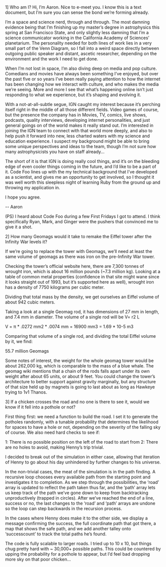 1] Who am I?
Hi, I’m Aaron. Nice to e-meet you. I know this is a text document, but I’m sure you can sense the bond we’re forming already.

I’m a space and science nerd, through and through. The most damning evidence being that I’m
finishing up my master’s degree in astrophysics this spring at San Francisco State, and only slightly less damning that I’m a science communicator working in the California Academy of Sciences’ planetarium. The personality needed for both lines of work lies in a very small part of the Venn Diagram, so I fall into a weird space directly between outgoing public speaker and distant, ascetic researcher, depending on the environment and the work I need to get done. 

When I’m not lost in space, I’m also diving deep on media and pop culture. Comedians and movies have always been something I’ve enjoyed, but over the past five or so years I’ve been really paying attention to how the internet has been changing how we interact with culture, and who makes the media we’re seeing. More and more I see that what’s happening online isn’t just responding to what we experience, but it’s shaping and evolving it.

With a not-at-all-subtle segue, IGN caught my interest because it’s perching itself right in the middle of all those different fields. Video games of course, but the presence the company has in Movies, TV, comics, live shows, podcasts, quality interviews, developing internet personalities, and just general goings on of the world makes it really stand out. I’m interested in joining the IGN team to connect with that world more deeply, and also to help push it forward into new, less charted waters with my science and education experience. I suspect my background might be able to bring some unique perspectives and ideas to the team, though I’m not sure how many astrophysicists you have on staff already... 

The short of it is that IGN is doing really cool things, and it’s on the bleeding edge of even cooler things coming in the future, and I’d like to be a part of it. Code Foo lines up with the my technical background that I’ve developed as a scientist, and gives me an opportunity to get involved, so I thought it was well worth this sleepless night of learning Ruby from the ground up and throwing my application in. 

I hope you agree.

-- Aaron

(PS) I heard about Code Foo during a few First Fridays I got to attend. I think specifically Ryan, Mark, and Ginger were the pushers that convinced me to give it a shot.

2] How many Geomags would it take to remake the Eiffel tower after the Infinity War levels it?


If we’re going to replace the tower with Geomags, we’ll need at least the same volume of geomags as there was iron on the pre-Infinity War tower. 

Checking the tower’s official website here, there are 7,300 tonnes of wrought iron, which is about 16 million pounds (~7.3 million kg). Looking at a table of common metal properties (confidence in that site might wane since it looks straight out of 1993, but it’s supported here as well), wrought iron has a density of 7750 kilograms per cubic meter.

Dividing that total mass by the density, we get ourselves an Eiffel volume of about 942 cubic meters.

Taking a look at a single Geomag rod, it has dimensions of 27 mm in length, and 7.4 mm in diameter.
The volume of a single rod will be V= r2 L

V = π * .0272 mm2 * .0074 mm = 16900 mm3 = 1.69 * 10-5 m3

Comparing that volume of a single rod, and dividing the total Eiffel volume by it, we find: 

55.7 million Geomags

Some notes of interest, the weight for the whole geomag tower would be about 262,000 kg, which is comparable to the mass of a blue whale. The geomag wiki mentions that a chain of the rods falls apart under its own weight after about 65 units, or about 9 feet. You could change the tower’s architecture to better support against gravity marginally, but any structure of that size held up by magnets is going to last about as long as Hawkeye trying to 1v1 Thanos.

3] If a chicken crosses the road and no one is there to see it, would we know if it fell into a pothole or not?



First thing first: we need a function to build the road. I set it to generate the potholes randomly, with a tunable probability that determines the likelihood for spaces to have a hole or not, depending on the severity of the falling sky of course. We also need hard checks to see if:

1: There is no possible position on the left of the road to start from
2: There are no holes to avoid, making Henny’s trip trivial.

I decided to break out of the simulation in either case, allowing that iteration of Henny to go about his day unhindered by further changes to his universe.

In the non-trivial cases, the meat of the simulation is in the path finding. A recursive loop chooses every available path from the starting point and investigates it to completion. As we step through the possibilities, the ‘road’ array is updated to reflect the path taken thus far, and the ‘path’ array lets us keep track of the path we’ve gone down to keep from backtracking unproductively (trapped in circles). After we’ve reached the end of a line, success or no, the last changes to the ‘road’ and ‘path’ arrays are undone so the loop can step backwards in the recursion process. 

In the cases where Henny does make it to the other side, we display a message confirming the success, the full coordinate path that got there, a map that shows the safe path, and we add another talley onto ‘successcount’ to track the total paths he’s found.

The code is fully scalable to larger roads. I tried up to 10 x 10, but things chug pretty hard with ~ 30,000+ possible paths. This could be countered by upping the probability for a pothole to appear, but I’d feel bad dropping more sky on that poor chicken...

